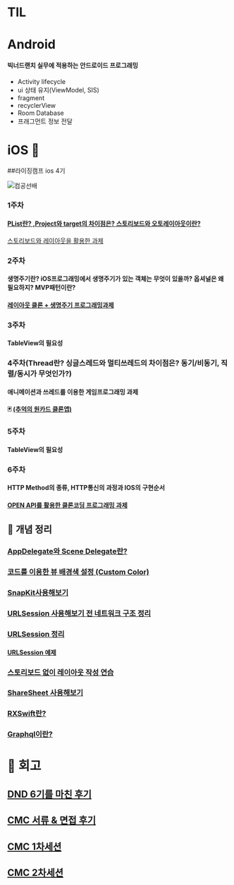 # TIL



 
# Android 


#### 빅너드랜치 실무에 적용하는 안드로이드 프로그래밍
- Activity lifecycle
- ui 상태 유지(ViewModel, SIS)
- fragment
- recyclerView
- Room Database
- 프래그먼트 정보 전달


# iOS 🍎
##라이징캠프 ios 4기

![컴공선배](https://user-images.githubusercontent.com/68258365/160659532-e5cc5e89-4340-4840-940a-6b665fb75e7e.png)         

### 1주차
 #### [PList란? ,Project와 target의 차이점은? 스토리보드와 오토레이아웃이란?](https://eigen.tistory.com/4)      
 [스토리보드와 레이아웃을 활용한 과제](https://github.com/eigen98/TIL/tree/master/Today-I-Learned-main/IOS/RC_4th_coupang)      
 
### 2주차 
#### 생명주기란? iOS프로그래밍에서 생명주기가 있는 객체는 무엇이 있을까? 옵셔널은 왜 필요하지? MVP패턴이란?
#### [레이아웃 클론 + 생명주기 프로그래밍과제](https://github.com/eigen98/TIL/tree/master/Today-I-Learned-main/IOS/RC_4th_Pomodoro)

### 3주차

#### TableView의 필요성

### 4주차(Thread란? 싱글스레드와 멀티쓰레드의 차이점은? 동기/비동기, 직렬/동시가 무엇인가?)  
#### 애니메이션과 쓰레드를 이용한 게임프로그래밍 과제  
#### 🃏 [(추억의 원카드 클론앱)](https://github.com/eigen98/TIL/tree/master/Today-I-Learned-main/IOS/RC_4th_CardGame)

### 5주차
#### TableView의 필요성

### 6주차
#### HTTP Method의 종류, HTTP통신의 과정과 IOS의 구현순서
#### [OPEN API를 활용한 클론코딩 프로그래밍 과제](https://github.com/eigen98/TIL/tree/master/Today-I-Learned-main/IOS/RC_4th_MangoPlate)


## 💾 개념 정리 
### [AppDelegate와 Scene Delegate란?](https://eigen.tistory.com/3)
### [코드를 이용한 뷰 배경색 설정 (Custom Color)](https://eigen.tistory.com/5)
### [SnapKit사용해보기](https://eigen.tistory.com/6)
### [URLSession 사용해보기 전 네트워크 구조 정리](https://eigen.tistory.com/7)
### [URLSession 정리](https://eigen.tistory.com/8)
#### [URLSession 예제](https://github.com/eigen98/TIL/tree/master/Today-I-Learned-main/IOS/Brewery)
### [스토리보드 없이 레이아웃 작성 연습](https://eigen.tistory.com/10)
### [ShareSheet 사용해보기](https://eigen.tistory.com/11)
### [RXSwift란?](https://eigen.tistory.com/16)
### [Graphql이란?](https://eigen.tistory.com/25)


# 📒 회고

## [DND 6기를 마친 후기](https://eigen.tistory.com/2)
## [CMC 서류 & 면접 후기](https://eigen.tistory.com/12?category=1061933)
## [CMC 1차세션](https://eigen.tistory.com/13?category=1061933)
## [CMC 2차세션](https://eigen.tistory.com/21?category=1061933)

